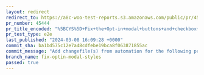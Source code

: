 ```yaml
---
layout: redirect
redirect_to: https://a8c-woo-test-reports.s3.amazonaws.com/public/pr/45444/e2e/index.html
pr_number: 45444
pr_title_encoded: "%5BCYS%5D+Fix+the+Opt-in+modal+buttons+and+checkbox+styles"
pr_test_type: e2e
last_published: "2024-03-08 16:09:28 +0000"
commit_sha: ba1bd575c12e7a48cdfebe19bca8f063871855ac
commit_message: "Add changefile(s) from automation for the following project(s): wooco…"
branch_name: fix-optin-modal-styles
passed: true
---
```

